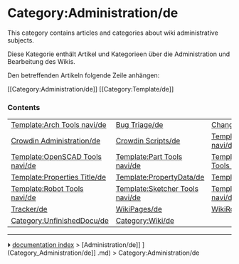 # Category:Administration/de
This category contains articles and categories about wiki administrative subjects.

Diese Kategorie enthält Artikel und Kategorieen über die Administration und Bearbeitung des Wikis.

Den betreffenden Artikeln folgende Zeile anhängen:

<noinclude>[[Category:Administration/de]] [[Category:Template/de]]</noinclude>

### Contents

|     |     |     |
| --- | --- | --- |
| [Template:Arch Tools navi/de](Template_Arch_Tools_navi/de.md) | [Bug Triage/de](Bug_Triage/de.md) | [Changelog/de](Changelog/de.md) |
| [Crowdin Administration/de](Crowdin_Administration/de.md) | [Crowdin Scripts/de](Crowdin_Scripts/de.md) | [Template:Drawing Tools navi/de](Template_Drawing_Tools_navi/de.md) |
| [Template:OpenSCAD Tools navi/de](Template_OpenSCAD_Tools_navi/de.md) | [Template:Part Tools navi/de](Template_Part_Tools_navi/de.md) | [Template:PartDesign Tools navi/de](Template_PartDesign_Tools_navi/de.md) |
| [Template:Properties Title/de](Template_Properties_Title/de.md) | [Template:PropertyData/de](Template_PropertyData/de.md) | [Template:PropertyView/de](Template_PropertyView/de.md) |
| [Template:Robot Tools navi/de](Template_Robot_Tools_navi/de.md) | [Template:Sketcher Tools navi/de](Template_Sketcher_Tools_navi/de.md) | [Template:TechDraw Tools navi/de](Template_TechDraw_Tools_navi/de.md) |
| [Tracker/de](Tracker/de.md) | [WikiPages/de](WikiPages/de.md) | [WikiRobots/de](WikiRobots/de.md) |
| [Category:UnfinishedDocu/de](Category_UnfinishedDocu/de.md) | [Category:Wiki/de](Category_Wiki/de.md) |



---
⏵ [documentation index](../README.md) > [Administration/de]] ](Category_Administration/de]] .md) > Category:Administration/de
